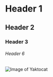 # Header 1 

## Header 2 

### Header 3 

###### Header 6

![Image of Yaktocat](https://octodex.github.com/images/yaktocat.png)
